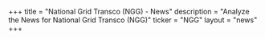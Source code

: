 +++
title = "National Grid Transco (NGG) - News"
description = "Analyze the News for National Grid Transco (NGG)"
ticker = "NGG"
layout = "news"
+++


